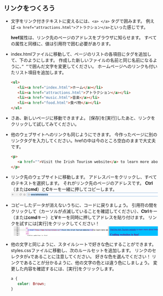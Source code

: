 ## リンクをつくろう

- 文字をリンク付きテキストに変えるには、`<a> </a>` タグで囲みます。 例えば `<a href="attractions.html">アトラクション</a>`といった感じです。

  **href**属性は、リンク先のページのアドレスをブラウザに知らせます。 すべての属性と同様に、値は引用符で囲む必要があります。

- index.htmlファイルに移動して、ページのリストの各項目にタグを追加して、下のようにします。 作成した新しいファイルの名前と同じ名前になるように、`” ”`で囲んだ文字を変更してください。 ホームページへのリンクも付いたリスト項目を追加します。

   ```html
   <ul>
      <li><a href="index.html">ホーム</a></li>
      <li><a href="attractions.html">アトラクション</a></li>
      <li><a href="music.html">音楽</a></li>
      <li><a href="food.html">食べ物</a></li>
   </ul>
   ```

- さあ、新しいページに移動できますよ。 \[保存\]を\[実行\]したあと、リンクをクリックして試してみてください。

- 他のウェブサイトへのリンクも同じようにできます。 今作ったページに別のリンクタグを入力してください。hrefの中は今のところ空白のままで大丈夫です。

   ```html
   <p>
      <a href="">Visit the Irish Tourism website</a> to learn more about Ireland!
   </p>
   ```

- リンク先のウェブサイトに移動します。 アドレスバーをクリックし、すべてのテキストを選択します。 それがリンク先のページのアドレスです。 **Ctrl**（または**cmd**）と**C**キーを一緒に押してコピーします。
  ![](images/AddressBarURL.png)

- コピーしたデータが消えないうちに、コードに戻りましょう。 引用符の間をクリックして（カーソルが点滅していることを確認してください）、**Ctrl**キー（または**cmd**キー）と**V**キーを同時に押してアドレスを貼り付けます。 リンクを試すには\[実行\]をクリックしてください！
  ![](images/LinkTagWithURL.png)

- 他の文字と同じように、スタイルシートで好きな色にすることができます。 styles.cssファイルに移動し、次のルールセットを追加します。 リンクのセレクタが`a`であることに注意してください。 好きな色を選んでください！ リンクであることが分かるように、他の文字の色とは違う色にしましょう。 変更した内容を確認するには、\[実行\]をクリックします。

   ```css
   a {
      color: Brown;
   }
   ```



